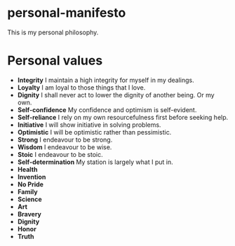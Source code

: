 # personal-manifesto

This is my personal philosophy.

# Personal values

* **Integrity** I maintain a high integrity for myself in my dealings.
* **Loyalty** I am loyal to those things that I love.
* **Dignity** I shall never act to lower the dignity of another being. Or my own.
* **Self-confidence** My confidence and optimism is self-evident.
* **Self-reliance** I rely on my own resourcefulness first before seeking help.
* **Initiative** I will show initiative in solving problems.
* **Optimistic** I will be optimistic rather than pessimistic.
* **Strong** I endeavour to be strong.
* **Wisdom** I endeavour to be wise.
* **Stoic** I endeavour to be stoic.
* **Self-determination** My station is largely what I put in.
* **Health**
* **Invention**
* **No Pride**
* **Family**
* **Science**
* **Art**
* **Bravery**
* **Dignity**
* **Honor**
* **Truth** 
